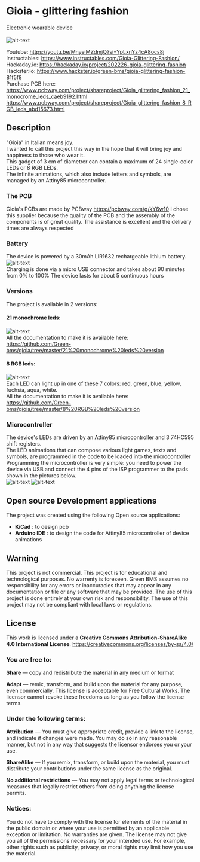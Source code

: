 # Gioia - glittering fashion
Electronic wearable device <br> 
<br> 
![alt-text](https://github.com/Green-bms/gioia/blob/master/Pictures/Gioia_logo.jpg)

Youtube: https://youtu.be/MnyeiMZdmjQ?si=YpLxnYz4cA8ocs8j <br> 
Instructables: https://www.instructables.com/Gioia-Glittering-Fashion/ <br> 
Hackaday.io: https://hackaday.io/project/202226-gioia-glittering-fashion <br> 
Hackster.io: https://www.hackster.io/green-bms/gioia-glittering-fashion-81f5f8 <br> 
Purchase PCB here: <br> 
https://www.pcbway.com/project/shareproject/Gioia_glittering_fashion_21_monocrome_leds_caeb9192.html  <br>
https://www.pcbway.com/project/shareproject/Gioia_glittering_fashion_8_RGB_leds_abd15673.html <br>

## Description
"Gioia" in Italian means joy.<br> 
I wanted to call this project this way in the hope that it will bring joy and happiness to those who wear it.<br> 
This gadget of 3 cm of diametrer can contain a maximum of 24 single-color LEDs or 8 RGB LEDs.<br> 
The infinite animations, which also include letters and symbols, are managed by an Attiny85 microcontroller.<br> 

### The PCB
Gioia's PCBs are made by PCBway https://pcbway.com/g/kY6w10
I chose this supplier because the quality of the PCB and the assembly of the components is of great quality.
The assistance is excellent and the delivery times are always respected

### Battery
The device is powered by a 30mAh LIR1632 rechargeable lithium battery. <br>
![alt-text](https://github.com/Green-bms/gioia/blob/master/Pictures/usb_charging.png) <br> 
Charging is done via a micro USB connector and takes about 90 minutes from 0% to 100%
The device lasts for about 5 continuous hours

### Versions
The project is available in 2 versions:<br>

#### 21 monochrome leds:<br>
![alt-text](https://github.com/Green-bms/gioia/blob/master/Pictures/21_leds.jpg) <br> 
All the documentation to make it is available here: https://github.com/Green-bms/gioia/tree/master/21%20monochrome%20leds%20version

#### 8 RGB leds:<br>
![alt-text](https://github.com/Green-bms/gioia/blob/master/Pictures/8_rgb_leds.jpg) <br> 
Each LED can light up in one of these 7 colors: red, green, blue, yellow, fuchsia, aqua, white. <br>
All the documentation to make it is available here: https://github.com/Green-bms/gioia/tree/master/8%20RGB%20leds%20version

### Microcontroller
The device's LEDs are driven by an Attiny85 microcontroller and 3 74HC595 shift registers.<br> 
The LED animations that can compose various light games, texts and symbols, are programmed in the code to be loaded into the microcontroller<br> 
Programming the microcontroller is very simple: you need to power the device via USB and connect the 4 pins of the ISP programmer to the pads shown in the pictures below.<br> 
![alt-text](https://github.com/Green-bms/gioia/blob/master/Pictures/programming.png)
![alt-text](https://github.com/Green-bms/gioia/blob/master/Pictures/programming%20pins.png)

## Open source Development applications
The project was created using the following Open source applications:
- **KiCad** : to design pcb
- **Arduino IDE** : to design the code for Attiny85 microcontroller of device animations

## Warning
This project is not commercial. This project is for educational and technological purposes.
No warrenty is foreseen.
Green BMS assumes no responsibility for any errors or inaccuracies that may appear in any documentation or file or any software that may be provided.
The use of this project is done entirely at your own risk and responsibility.
The use of this project may not be compliant with local laws or regulations.

## License

This work is licensed under a **Creative Commons Attribution-ShareAlike 4.0 International License**.
https://creativecommons.org/licenses/by-sa/4.0/

### You are free to:

**Share** — copy and redistribute the material in any medium or format

**Adapt**  — remix, transform, and build upon the material
for any purpose, even commercially.
This license is acceptable for Free Cultural Works.
The licensor cannot revoke these freedoms as long as you follow the license terms.

### Under the following terms:

**Attribution** — You must give appropriate credit, provide a link to the license, and indicate if changes were made. You may do so in any reasonable manner, but not in any way that suggests the licensor endorses you or your use.

**ShareAlike** — If you remix, transform, or build upon the material, you must distribute your contributions under the same license as the original.

**No additional restrictions** — You may not apply legal terms or technological measures that legally restrict others from doing anything the license permits.

### Notices:
You do not have to comply with the license for elements of the material in the public domain or where your use is permitted by an applicable exception or limitation.
No warranties are given. The license may not give you all of the permissions necessary for your intended use. For example, other rights such as publicity, privacy, or moral rights may limit how you use the material.

